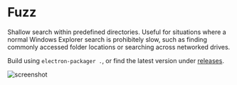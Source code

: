 # Fuzz

Shallow search within predefined directories.  Useful for situations where a normal Windows Explorer search is prohibitely slow, such as finding commonly accessed folder locations or searching across networked drives.  

Build using `electron-packager .`, or find the latest version under [releases](/timmythetiny/fuzz_electron/releases).  

![screenshot](https://i.imgur.com/oZaeLTi.png)

